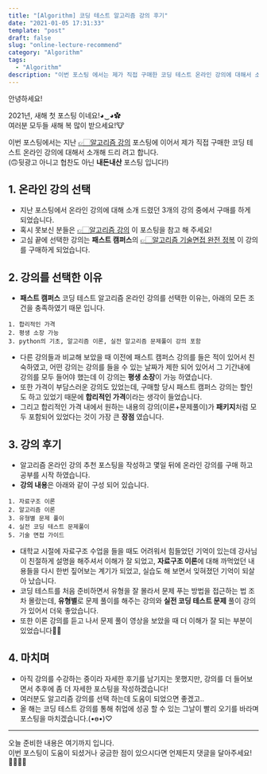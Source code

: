 ```yaml
---
title: "[Algorithm] 코딩 테스트 알고리즘 강의 후기"
date: "2021-01-05 17:31:33"
template: "post"
draft: false
slug: "online-lecture-recommend"
category: "Algorithm"
tags: 
  - "Algorithm"
description: "이번 포스팅 에서는 제가 직접 구매한 코딩 테스트 온라인 강의에 대해서 소개해 드리 려고 합니다."
---
```


안녕하세요!

2021년, 새해 첫 포스팅 이네요!◕‿◕✿  
여러분 모두들 새해 복 많이 받으세요!🐮  

이번 포스팅에서는 지난 [👉🏻알고리즘 강의](https://shinsangeun.github.io/posts/algorithm/online-lecture) 포스팅에 이어서 제가 직접 구매한 코딩 테스트 온라인 강의에 대해서 소개해 드리 려고 합니다.   
(🙃뒷광고 아니고 협찬도 아닌 **내돈내산** 포스팅 입니다!)


## 1. 온라인 강의 선택
- 지난 포스팅에서 온라인 강의에 대해 소개 드렸던 3개의 강의 중에서 구매를 하게 되었습니다.
- 혹시 못보신 분들은 [👉🏻알고리즘 강의](https://shinsangeun.github.io/posts/algorithm/online-lecture) 이 포스팅을 참고 해 주세요!
- 고심 끝에 선택한 강의는 **패스트 캠퍼스**의 [👉🏻알고리즘 기술면접 완전 정복](https://www.fastcampus.co.kr/dev_online_algo) 이 강의를 구매하게 되었습니다.


## 2. 강의를 선택한 이유
- **패스트 캠퍼스** 코딩 테스트 알고리즘 온라인 강의를 선택한 이유는, 아래의 모든 조건을 충족하였기 때문 입니다. 
```
1. 합리적인 가격 
2. 평생 소장 가능 
3. python의 기초, 알고리즘 이론, 실전 알고리즘 문제풀이 강의 포함
```

- 다른 강의들과 비교해 보았을 때 이전에 패스트 캠퍼스 강의를 들은 적이 있어서 친숙하였고, 어떤 강의는 강의를 들을 수 있는 날짜가 제한 되어 있어서 그 기간내에 강의를 모두 들어야 했는데 이 강의는 **평생 소장**이 가능 하였습니다. 
- 또한 가격이 부담스러운 강의도 있었는데, 구매할 당시 패스트 캠퍼스 강의는 할인도 하고 있었기 때문에 **합리적인 가격**이라는 생각이 들었습니다. 
- 그리고 합리적인 가격 내에서 원하는 내용의 강의(이론+문제풀이)가 **패키지**처럼 모두 포함되어 있었다는 것이 가장 큰 **장점** 였습니다.


## 3. 강의 후기
- 알고리즘 온라인 강의 추천 포스팅을 작성하고 몇일 뒤에 온라인 강의를 구매 하고 공부를 시작 하였습니다.
- **강의 내용**은 아래와 같이 구성 되어 있습니다.
```
1. 자료구조 이론
2. 알고리즘 이론 
3. 유형별 문제 풀이
4. 실전 코딩 테스트 문제풀이
5. 기술 면접 가이드
```
- 대학교 시절에 자료구조 수업을 들을 때도 어려워서 힘들었던 기억이 있는데 강사님이 친절하게 설명을 해주셔서 이해가 잘 되었고, **자료구조 이론**에 대해 까먹었던 내용들을 다시 한번 짚어보는 계기가 되었고, 실습도 해 보면서 잊혀졌던 기억이 되살아 났습니다.
- 코딩 테스트를 처음 준비하면서 유형을 잘 몰라서 문제 푸는 방법을 접근하는 법 조차 몰랐는데, **유형별**로 문제 풀이를 해주는 강의와 **실전 코딩 테스트 문제** 풀이 강의가 있어서 더욱 좋았습니다.
- 또한 이론 강의를 듣고 나서 문제 풀이 영상을 보았을 때 더 이해가 잘 되는 부분이 있었습니다👍🏻
    

## 4. 마치며
- 아직 강의를 수강하는 중이라 자세한 후기를 남기지는 못했지만, 강의를 더 들어보면서 추후에 좀 더 자세한 포스팅을 작성하겠습니다!
- 여러분도 알고리즘 강의를 선택 하는데 도움이 되었으면 좋겠고..
- 올 해는 코딩 테스트 강의를 통해 취업에 성공 할 수 있는 그날이 빨리 오기를 바라며 포스팅을 마치겠습니다.(•ө•)♡

-----

오늘 준비한 내용은 여기까지 입니다.  
이번 포스팅이 도움이 되셨거나 궁금한 점이 있으시다면 언제든지 댓글을 달아주세요!🙋🏻‍♀️✨   
